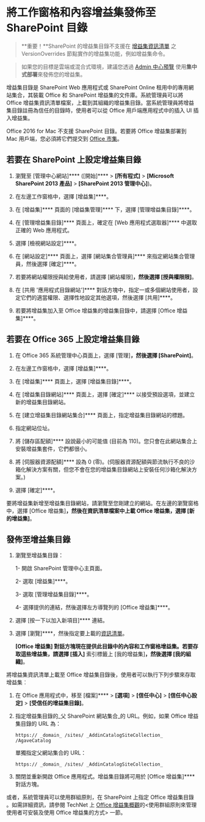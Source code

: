 
# <a name="publish-task-pane-and-content-add-ins-to-a-sharepoint-catalog"></a>將工作窗格和內容增益集發佈至 SharePoint 目錄

>**重要！**SharePoint 的增益集目錄不支援在 [增益集資訊清單](../overview/add-in-manifests.md) 之 VersionOverrides 節點實作的增益集功能，例如增益集命令。 

>如果您的目標是雲端或混合式環境，建議您透過 [Admin 中心預覽](https://support.office.com/en-ie/article/Deploy-Office-Add-ins-in-the-Office-365-new-Admin-Center-737e8c86-be63-44d7-bf02-492fa7cd9c3f?ui=en-US&rs=en-IE&ad=IE) 使用**集中式部署**來發佈您的增益集。

增益集目錄是 SharePoint Web 應用程式或 SharePoint Online 租用中的專用網站集合，其裝載 Office 和 SharePoint 增益集的文件庫。系統管理員可以將 Office 增益集資訊清單檔案，上載到其組織的增益集目錄。當系統管理員將增益集目錄註冊為信任的目錄時，使用者可以從 Office 用戶端應用程式中的插入 UI 插入增益集。

Office 2016 for Mac 不支援 SharePoint 目錄。若要將 Office 增益集部署到 Mac 用戶端，您必須將它們提交到 [Office 市集](http://msdn.microsoft.com/library/ff075782-1303-4517-91cc-b3d730e9b9ae%28Office.15%29.aspx)。   

## <a name="to-set-up-an-add-in-catalog-on-sharepoint"></a>若要在 SharePoint 上設定增益集目錄

1. 瀏覽至 [管理中心網站]**** ([開始]**** > **[所有程式]** > **[Microsoft SharePoint 2013 產品]** > **[SharePoint 2013 管理中心]**)。
    
2. 在左邊工作窗格中，選擇 [增益集]****。
    
3. 在 [增益集]**** 頁面的 [增益集管理]**** 下，選擇 [管理增益集目錄]****。
    
4. 在 [管理增益集目錄]**** 頁面上，確定在 [Web 應用程式選取器]**** 中選取正確的 Web 應用程式。
    
5. 選擇 [檢視網站設定]****。
    
6. 在 [網站設定]**** 頁面上，選擇 [網站集合管理員]**** 來指定網站集合管理員，然後選擇 [確定]****。
    
7. 若要將網站權限授與給使用者，請選擇 [網站權限]****，然後選擇 [授與權限限]****。
    
8. 在 [共用 '應用程式目錄網站']**** 對話方塊中，指定一或多個網站使用者，設定它們的適當權限、選擇性地設定其他選項，然後選擇 [共用]****。
    
9. 若要將增益集加入至 Office 增益集的增益集目錄中，請選擇 [Office 增益集]****。

## <a name="to-set-up-an-add-in-catalog-on-office-365"></a>若要在 Office 365 上設定增益集目錄

1. 在 Office 365 系統管理中心頁面上，選擇 [管理]****，然後選擇 [SharePoint]****。
    
2. 在左邊工作窗格中，選擇 [增益集]****。
    
3. 在 [增益集]**** 頁面上，選擇 [增益集目錄]****。
    
4. 在 [增益集目錄網站]**** 頁面上，選擇 [確定]**** 以接受預設選項，並建立新的增益集目錄網站。
    
5. 在 [建立增益集目錄網站集合]**** 頁面上，指定增益集目錄網站的標題。
    
6. 指定網站位址。
    
7. 將 [儲存區配額]**** 設說最小的可能值 (目前為 110)。您只會在此網站集合上安裝增益集套件，它們都很小。
    
8. 將 [伺服器資源配額]**** 設為 0 (零)。(伺服器資源配額與節流執行不良的沙箱化解決方案有關，但您不會在您的增益集目錄網站上安裝任何沙箱化解決方案。)
    
9. 選擇 [確定]****。
    
要將增益集新增至增益集目錄網站，請瀏覽至您剛建立的網站。在左邊的瀏覽窗格中，選擇 [Office 增益集]****，然後在資訊清單檔案中上載 Office 增益集，選擇 [新的增益集]****。    

## <a name="publish-to-an-add-in-catalog"></a>發佈至增益集目錄


1. 瀏覽至增益集目錄：

    1- 開啟 SharePoint 管理中心主頁面。
    
    2- 選取 [增益集]****。
    
    3- 選取 [管理增益集目錄]****。
    
    4- 選擇提供的連結，然後選擇左方導覽列的 [Office 增益集]****。
    
2. 選擇 [按一下以加入新項目]**** 連結。
    
3. 選擇 [瀏覽]****，然後指定要上載的[資訊清單](../../docs/overview/add-in-manifests.md)。
    
    ****[Office 增益集] 對話方塊現在提供此目錄中的內容和工作窗格增益集。若要存取這些增益集，請選擇 [插入]**** 索引標籤上 [我的增益集]****，然後選擇 [我的組織]****。
    
將增益集資訊清單上載至 Office 增益集目錄後，使用者可以執行下列步驟來存取增益集︰


1. 在 Office 應用程式中，移至 [檔案]**** > **[選項]** > **[信任中心]** > **[信任中心設定]** > **[受信任的增益集目錄]**。
    
2. 指定增益集目錄的_父 SharePoint 網站集合_的 URL。例如，如果 Office 增益集目錄的 URL 為：
    
    `https:// _domain_ /sites/ _AddinCatalogSiteCollection_ /AgaveCatalog`
    
    單獨指定父網站集合的 URL：
    
    `https:// _domain_ /sites/ _AddinCatalogSiteCollection_`
    
3. 關閉並重新開啟 Office 應用程式。增益集目錄將可用於 [Office 增益集]**** 對話方塊。
    
或者，系統管理員可以使用群組原則，在 SharePoint 上指定 Office 增益集目錄 。如需詳細資訊，請參閱 TechNet 上 [Office 增益集概觀](https://technet.microsoft.com/en-us/library/jj219429.aspx)的<使用群組原則來管理使用者可安裝及使用 Office 增益集的方式> 一節。

